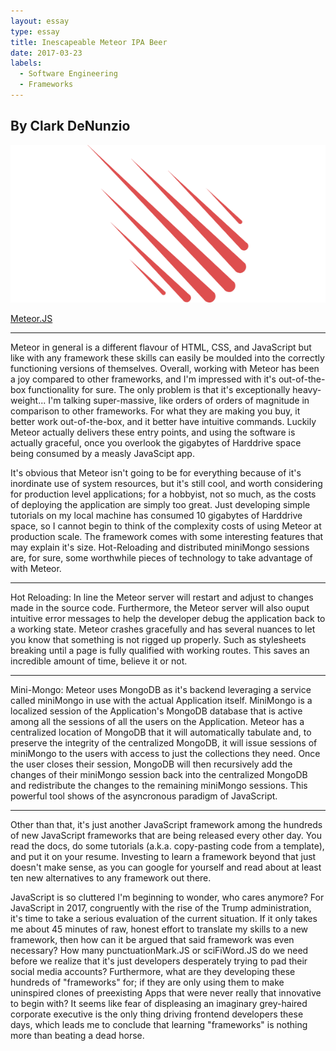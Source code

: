 ```yaml
---
layout: essay
type: essay
title: Inescapeable Meteor IPA Beer
date: 2017-03-23
labels:
  - Software Engineering
  - Frameworks
---
```

## By Clark DeNunzio

<img class="ui centered medium image" src="../images/meteor-logo.png">

[Meteor.JS](meteor.com)

<hr>

Meteor in general is a different flavour of HTML, CSS, and JavaScript but like with any framework these skills can easily be moulded into the correctly functioning versions of themselves. Overall, working with Meteor has been a joy compared to other frameworks, and I'm impressed with it's out-of-the-box functionality for sure. The only problem is that it's exceptionally heavy-weight... I'm talking super-massive, like orders of orders of magnitude in comparison to other frameworks. For what they are making you buy, it better work out-of-the-box, and it better have intuitive commands. Luckily Meteor actually delivers these entry points, and using the software is actually graceful, once you overlook the gigabytes of Harddrive space being consumed by a measly JavaScipt app.

It's obvious that Meteor isn't going to be for everything because of it's inordinate use of system resources, but it's still cool, and worth considering for production level applications; for a hobbyist, not so much, as the costs of deploying the application are simply too great. Just developing simple tutorials on my local machine has consumed 10 gigabytes of Harddrive space, so I cannot begin to think of the complexity costs of using Meteor at production scale. The framework comes with some interesting features that may explain it's size. Hot-Reloading and distributed miniMongo sessions are, for sure, some worthwhile pieces of technology to take advantage of with Meteor. 
<hr>
Hot Reloading: In line the Meteor server will restart and adjust to changes made in the source code. Furthermore, the Meteor server will also ouput intuitive error messages to help the developer debug the application back to a working state. Meteor crashes gracefully and has several nuances to let you know that something is not rigged up properly. Such as stylesheets breaking until a page is fully qualified with working routes. This saves an incredible amount of time, believe it or not.
<hr>
Mini-Mongo: Meteor uses MongoDB as it's backend leveraging a service called miniMongo in use with the actual Application itself. MiniMongo is a localized session of the Application's MongoDB database that is active among all the sessions of all the users on the Application. Meteor has a centralized location of MongoDB that it will automatically tabulate and, to preserve the integrity of the centralized MongoDB, it will issue sessions of miniMongo to the users with access to just the collections they need. Once the user closes their session, MongoDB will then recursively add the changes of their miniMongo session back into the centralized MongoDB and redistribute the changes to the remaining miniMongo sessions. This powerful tool shows of the asyncronous paradigm of JavaScript.
<hr>
Other than that, it's just another JavaScript framework among the hundreds of new JavaScript frameworks that are being released every other day. You read the docs, do some tutorials (a.k.a. copy-pasting code from a template), and put it on your resume. Investing to learn a framework beyond that just doesn't make sense, as you can google for yourself and read about at least ten new alternatives to any framework out there.

JavaScript is so cluttered I'm beginning to wonder, who cares anymore? For JavaScript in 2017, congruently with the rise of the Trump administration, it's time to take a serious evaluation of the current situation. If it only takes me about 45 minutes of raw, honest effort to translate my skills to a new framework, then how can it be argued that said framework was even necessary? How many punctuationMark.JS or sciFiWord.JS do we need before we realize that it's just developers desperately trying to pad their social media accounts? Furthermore, what are they developing these hundreds of "frameworks" for; if they are only using them to make uninspired clones of preexisting Apps that were never really that innovative to begin with? It seems like fear of displeasing an imaginary grey-haired corporate executive is the only thing driving frontend developers these days, which leads me to conclude that learning "frameworks" is nothing more than beating a dead horse. 

